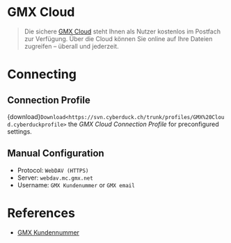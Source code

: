 GMX Cloud
====

> Die sichere [GMX Cloud](https://www.gmx.net/cloud/) steht Ihnen als Nutzer kostenlos im Postfach zur Verfügung. Über die Cloud können Sie online auf Ihre Dateien zugreifen – überall und jederzeit.

# Connecting

## Connection Profile

{download}`Download<https://svn.cyberduck.ch/trunk/profiles/GMX%20Cloud.cyberduckprofile>` the *GMX Cloud Connection Profile* for preconfigured settings.

## Manual Configuration

- Protocol: `WebDAV (HTTPS)`
- Server: `webdav.mc.gmx.net`
- Username: `GMX Kundenummer` or `GMX email`

# References

- [GMX Kundennummer](https://hilfe.gmx.net/account/verwalten/kundennummer.html?pos=1#)